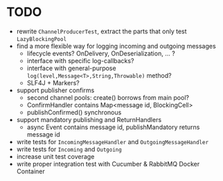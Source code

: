 # TODO

* rewrite `ChannelProducerTest`, extract the parts that only test `LazyBlockingPool`
* find a more flexible way for logging incoming and outgoing messages
  * lifecycle events? OnDelivery, OnDeserialization, ... ?
  * interface with specific log-callbacks?
  * interface with general-purpose `log(level,Message<T>,String,Throwable)` method?
  * SLF4J + Markers?
* support publisher confirms
  * second channel pools: create() borrows from main pool?
  * ConfirmHandler contains Map<message id, BlockingCell<AckOrNack>>
  * publishConfirmed() synchronous
* support mandatory publishing and ReturnHandlers
  * async Event contains message id, publishMandatory returns message id
* write tests for `IncomingMessageHandler` and `OutgoingMessageHandler`
* write tests for `Incoming` and `Outgoing`
* increase unit test coverage
* write proper integration test with Cucumber & RabbitMQ Docker Container

